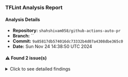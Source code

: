 ### TFLint Analysis Report
#### Analysis Details
- **Repository:** `shahshivam058/github-actions-auto-pr`
- **Branch:** ``
- **Commit:** `9a85817db574016dc73332b4d07a4308dbe365c0`
- **Date:** Sun Nov 24 14:38:50 UTC 2024

#### :warning: Found 2 issue(s)

<details><summary>Click to see detailed findings</summary>

| Severity | Rule | File | Line | Message |
|----------|------|------|------|---------|
| warning | terraform_required_version | main.tf | 1 | terraform "required_version" attribute is required |
| warning | terraform_required_providers | main.tf | 19 | Missing version constraint for provider "aws" in `required_providers` |

</details>
